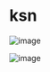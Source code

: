 # ksn


![image](https://github.com/mqnky/ksn/assets/95501683/66615fff-a626-42bd-be10-475863f6bcd6)


![image](https://github.com/mqnky/ksn/assets/95501683/9c28026c-96cc-4e9f-a608-acf6b176740d)


